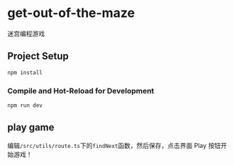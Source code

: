 # get-out-of-the-maze

迷宫编程游戏

## Project Setup

```sh
npm install
```

### Compile and Hot-Reload for Development

```sh
npm run dev
```

## play game

编辑`/src/utils/route.ts`下的`findNext`函数，然后保存，点击界面 Play 按钮开始游戏！
